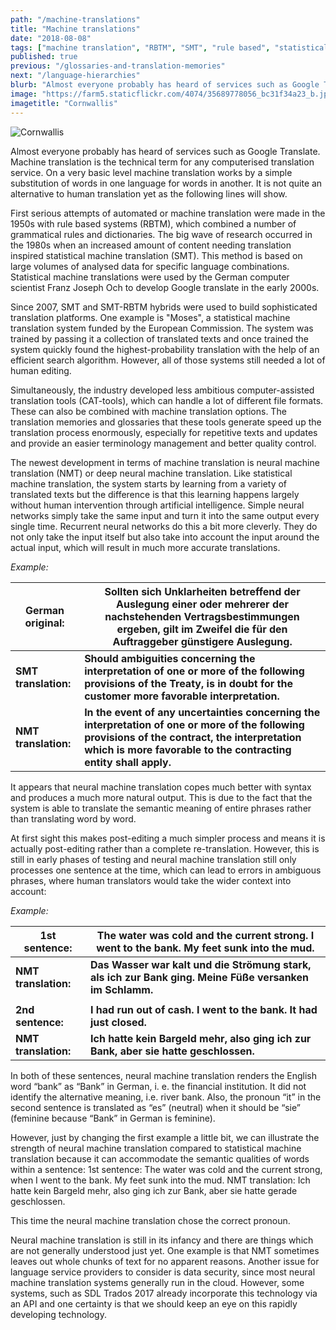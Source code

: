 ```yaml
---
path: "/machine-translations"
title: "Machine translations"
date: "2018-08-08"
tags: ["machine translation", "RBTM", "SMT", "rule based", "statistical machine translation"]
published: true
previous: "/glossaries-and-translation-memories"
next: "/language-hierarchies"
blurb: "Almost everyone probably has heard of services such as Google Translate. Machine translation is the technical term for any computerised translation service."
image: "https://farm5.staticflickr.com/4074/35689778056_bc31f34a23_b.jpg"
imagetitle: "Cornwallis"
---
```

![Cornwallis](https://farm5.staticflickr.com/4074/35689778056_bc31f34a23_b.jpg)

Almost everyone probably has heard of services such as Google Translate. Machine translation is the technical term for any computerised translation service. On a very basic level machine translation works by a simple substitution of words in one language for words in another. It is not quite an alternative to human translation yet as the following lines will show.

First serious attempts of automated or machine translation were made in the 1950s with rule based systems (RBTM), which combined a number of grammatical rules and dictionaries. The big wave of research occurred in the 1980s when an increased amount of content needing translation inspired statistical machine translation (SMT). This method is based on large volumes of analysed data for specific language combinations. Statistical machine translations were used by the German computer scientist Franz Joseph Och to develop Google translate in the early 2000s.

Since 2007, SMT and SMT-RBTM hybrids were used to build sophisticated translation platforms. One example is "Moses", a statistical machine translation system funded by the European Commission. The system was trained by passing it a collection of translated texts and once trained the system quickly found the highest-probability translation with the help of an efficient search algorithm. However, all of those systems still needed a lot of human editing.

Simultaneously, the industry developed less ambitious computer-assisted translation tools (CAT-tools), which can handle a lot of different file formats. These can also be combined with machine translation options. The translation memories and glossaries that these tools generate speed up the translation process enormously, especially for repetitive texts and updates and provide an easier terminology management and better quality control. 

The newest development in terms of machine translation is neural machine translation (NMT) or deep neural machine translation. Like statistical machine translation, the system starts by learning from a variety of translated texts but the difference is that this learning happens largely without human intervention through artificial intelligence. Simple neural networks simply take the same input and turn it into the same output every single time. Recurrent neural networks do this a bit more cleverly. They do not only take the input itself but also take into account the input around the actual input, which will result in much more accurate translations.

_Example:_

|__German original:__ |Sollten sich Unklarheiten betreffend der Auslegung einer oder mehrerer der nachstehenden Vertragsbestimmungen ergeben, gilt im Zweifel die für den Auftraggeber günstigere Auslegung. 
|---|---|
|__SMT translation:__ |__Should ambiguities concerning the interpretation of one or more of the following provisions of the Treaty, is in doubt for the customer more favorable interpretation.__
|__NMT translation:__ |__In the event of any uncertainties concerning the interpretation of one or more of the following provisions of the contract, the interpretation which is more favorable to the contracting entity shall apply.__

It appears that neural machine translation copes much better with syntax and produces a much more natural output. This is due to the fact that the system is able to translate the semantic meaning of entire phrases rather than translating word by word.

At first sight this makes post-editing a much simpler process and means it is actually post-editing rather than a complete re-translation. However, this is still in early phases of testing and neural machine translation still only processes one sentence at the time, which can lead to errors in ambiguous phrases, where human translators would take the wider context into account:

_Example:_

|__1st sentence:__ |The water was cold and the current strong. I went to the bank. My feet sunk into the mud. 
|---|---|
|__NMT translation:__|__Das Wasser war kalt und die Strömung stark, als ich zur Bank ging. Meine Füße versanken im Schlamm.__
|||
|__2nd sentence:__ |__I had run out of cash. I went to the bank. It had just closed.__
|__NMT translation:__ |__Ich hatte kein Bargeld mehr, also ging ich zur Bank, aber sie hatte geschlossen.__

In both of these sentences, neural machine translation renders the English word “bank” as “Bank” in  German, i. e. the financial institution. It did not identify the alternative meaning, i.e. river bank. Also, the pronoun “it” in the second sentence is translated as “es” (neutral) when it should be “sie” (feminine because “Bank” in German is feminine).

However, just by changing the first example a little bit, we can illustrate the strength of neural machine translation compared to statistical machine translation because it can accommodate the semantic qualities of words within a sentence:
1st sentence: The water was cold and the current strong, when I went to the bank. My feet sunk into the mud. 
NMT translation: Ich hatte kein Bargeld mehr, also ging ich zur Bank, aber sie hatte gerade geschlossen.

This time the neural machine translation chose the correct pronoun.

Neural machine translation is still in its infancy and there are things which are not generally understood just yet. One example is that NMT sometimes leaves out whole chunks of text for no apparent reasons. Another issue for language service providers to consider is data security, since most neural machine translation systems generally run in the cloud. However, some systems, such as SDL Trados 2017 already incorporate this technology via an API and one certainty is that we should keep an eye on this rapidly developing technology.
